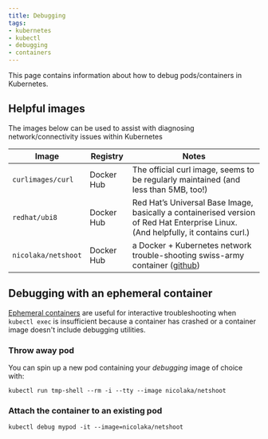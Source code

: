 ```yaml
---
title: Debugging
tags:
- kubernetes
- kubectl
- debugging
- containers
---
```


This page contains information about how to debug pods/containers in Kubernetes.
<!--more-->

## Helpful images

The images below can be used to assist with diagnosing network/connectivity issues within Kubernetes

| Image               | Registry   | Notes                                                                                                                                   |
|---------------------|------------|-----------------------------------------------------------------------------------------------------------------------------------------|
| `curlimages/curl`   | Docker Hub | The official curl image, seems to be regularly maintained (and less than 5MB, too!)                                                     | 
| `redhat/ubi8`       | Docker Hub | Red Hat’s Universal Base Image, basically a containerised version of Red Hat Enterprise Linux. (And helpfully, it contains curl.)       |
| `nicolaka/netshoot` | Docker Hub | a Docker + Kubernetes network trouble-shooting swiss-army container ([github](https://github.com/nicolaka/netshoot?tab=readme-ov-file)) |

## Debugging with an ephemeral container

[Ephemeral containers](https://kubernetes.io/docs/tasks/debug/debug-application/debug-running-pod/#ephemeral-container) 
are useful for interactive troubleshooting when `kubectl exec` is insufficient because a container has crashed or a 
container image doesn't include debugging utilities.

### Throw away pod

You can spin up a new pod containing your _debugging_ image of choice with:

```shell
kubectl run tmp-shell --rm -i --tty --image nicolaka/netshoot
```

### Attach the container to an existing pod

```shell
kubectl debug mypod -it --image=nicolaka/netshoot
```



